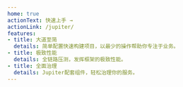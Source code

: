 ```yaml
---
home: true
actionText: 快速上手 →
actionLink: /jupiter/
features:
- title: 大道至简
  details: 简单配置快速构建项目，以最少的操作帮助你专注于业务。
- title: 极致性能
  details: 全链路压测，发挥框架的极致性能。
- title: 全面治理
  details: Jupiter配套组件，轻松治理你的服务。
---
```


